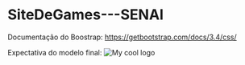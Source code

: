 # SiteDeGames---SENAI

Documentação do Boostrap: https://getbootstrap.com/docs/3.4/css/

Expectativa do modelo final: <img src="C:\Users\User\Desktop\Expectativa.jpeg" alt="My cool logo"/>


